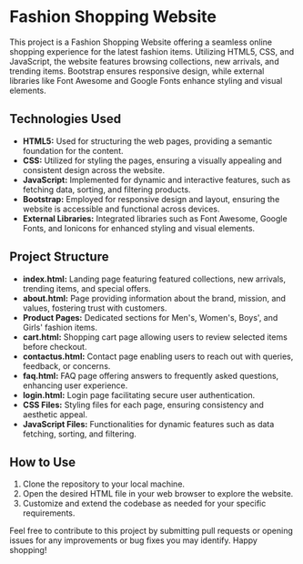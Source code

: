 # Fashion Shopping Website

This project is a Fashion Shopping Website offering a seamless online shopping experience for the latest fashion items. Utilizing HTML5, CSS, and JavaScript, the website features browsing collections, new arrivals, and trending items. Bootstrap ensures responsive design, while external libraries like Font Awesome and Google Fonts enhance styling and visual elements.

## Technologies Used

- **HTML5:** Used for structuring the web pages, providing a semantic foundation for the content.
- **CSS:** Utilized for styling the pages, ensuring a visually appealing and consistent design across the website.
- **JavaScript:** Implemented for dynamic and interactive features, such as fetching data, sorting, and filtering products.
- **Bootstrap:** Employed for responsive design and layout, ensuring the website is accessible and functional across devices.
- **External Libraries:** Integrated libraries such as Font Awesome, Google Fonts, and Ionicons for enhanced styling and visual elements.

## Project Structure

- **index.html:** Landing page featuring featured collections, new arrivals, trending items, and special offers.
- **about.html:** Page providing information about the brand, mission, and values, fostering trust with customers.
- **Product Pages:** Dedicated sections for Men's, Women's, Boys', and Girls' fashion items.
- **cart.html:** Shopping cart page allowing users to review selected items before checkout.
- **contactus.html:** Contact page enabling users to reach out with queries, feedback, or concerns.
- **faq.html:** FAQ page offering answers to frequently asked questions, enhancing user experience.
- **login.html:** Login page facilitating secure user authentication.
- **CSS Files:** Styling files for each page, ensuring consistency and aesthetic appeal.
- **JavaScript Files:** Functionalities for dynamic features such as data fetching, sorting, and filtering.

## How to Use

1. Clone the repository to your local machine.
2. Open the desired HTML file in your web browser to explore the website.
3. Customize and extend the codebase as needed for your specific requirements.

Feel free to contribute to this project by submitting pull requests or opening issues for any improvements or bug fixes you may identify. Happy shopping!
